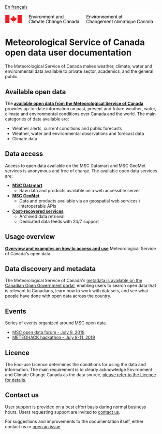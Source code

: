 [En français](readme_fr.md)

![ECCC logo](img_eccc-logo.png)

# Meteorological Service of Canada open data user documentation

The Meteorological Service of Canada makes weather, climate, water and environmental data available to private sector, academics, and the general public.


## Available open data

The **[available open data from the Meteorological Service of Canada](msc-data/readme_en.md)** provides up-to-date information on past, present and future weather, water, climate and environmental conditions over Canada and the world. The main categories of data available are:

* Weather alerts, current conditions and public forecasts
* Weather, water and environmental observations and forecast data
* Climate data

## Data access

Access to open data available on the MSC Datamart and MSC GeoMet services is anonymous and free of charge. The available open data services are:

* **[MSC Datamart](msc-datamart/readme_en.md)**
    * Raw data and products available on a web accessible server
* **[MSC GeoMet](msc-geomet/readme_en.md)**
    * Data and products available via an geospatial web services / interoperable APIs
* **[Cost-recovered services](cost-recovered/readme_en.md)**
    * Archived data retrieval
    * Dedicated data feeds with 24/7 support

## Usage overview

**[Overview and examples on how to access and use](usage/readme_en.md)** Meteorological Service of Canada's open data.

## Data discovery and metadata

The Meteorological Service of Canada's [metadata is available on the Canadian Open Government portal](https://open.canada.ca/en/open-data), enabling users to search open data that is relevant to Canadians, learn how to work with datasets, and see what people have done with open data across the country.

## Events

Series of events organized around MSC open data.

* [MSC open data forum - July 8, 2019](events/2019-07_open-data-forum_en.md)
* [METEOHACK hackathon - July 8-11, 2019](events/2019-07_hackathon-METEOHACK_en.md)

## Licence

The End-use Licence determines the conditions for using the data and information. The main requirement is to clearly acknowledge Environment and Climate Change Canada as the data source, [please refer to the Licence for details](licence/readme_en.md).

## Contact us

User support is provided on a best effort basis during normal business hours. Users requesting support are invited to [contact us](https://www.weather.gc.ca/mainmenu/contact_us_e.html).

For suggestions and improvements to the documentation itself, either contact us or [open an issue](https://github.com/ECCC-MSC/open-data/issues).